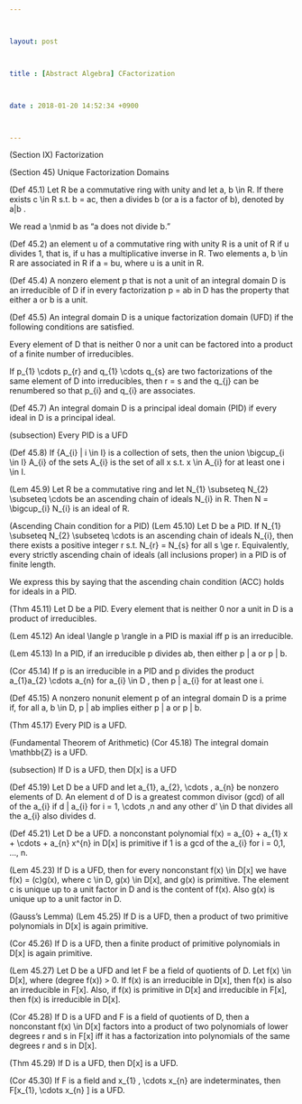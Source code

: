 ```yaml
---



layout: post



title : [Abstract Algebra] CFactorization



date : 2018-01-20 14:52:34 +0900



---
```


(Section IX) Factorization

(Section 45) Unique Factorization Domains

(Def 45.1) Let R be a commutative ring with unity and let a, b \in R. If there exists c \in R s.t. b = ac, then a divides b (or a is a factor of b), denoted by a|b .

We read a \nmid b as “a does not divide b.”

(Def 45.2) an element u of a commutative ring with unity R is a unit of R if u divides 1, that is, if u has a multiplicative inverse in R. Two elements a, b \in R are associated in R if a = bu, where u is a unit in R.

(Def 45.4) A nonzero element p that is not a unit of an integral domain D is an irreducible of D if in every factorization p = ab in D has the property that either a or b is a unit.

(Def 45.5) An integral domain D is a unique factorization domain (UFD) if the following conditions are satisfied.

Every element of D that is neither 0 nor a unit can be factored into a product of a finite number of irreducibles.

If p_{1} \cdots p_{r} and q_{1} \cdots q_{s} are two factorizations of the same element of D into irreducibles, then r = s and the q_{j} can be renumbered so that p_{i} and q_{i} are associates.

(Def 45.7) An integral domain D is a principal ideal domain (PID) if every ideal in D is a principal ideal.

(subsection) Every PID is a UFD

(Def 45.8) If {A_{i} | i \in I} is a collection of sets, then the union \bigcup_{i \in I} A_{i} of the sets A_{i} is the set of all x s.t. x \in A_{i} for at least one i \in I.

(Lem 45.9) Let R be a commutative ring and let N_{1} \subseteq N_{2} \subseteq \cdots be an ascending chain of ideals N_{i} in R. Then N = \bigcup_{i} N_{i} is an ideal of R.

(Ascending Chain condition for a PID) (Lem 45.10) Let D be a PID. If N_{1} \subseteq N_{2} \subseteq \cdots is an ascending chain of ideals N_{i}, then there exists a positive integer r s.t. N_{r} = N_{s} for all s \ge r. Equivalently, every strictly ascending chain of ideals (all inclusions proper) in a PID is of finite length. 

We express this by saying that the ascending chain condition (ACC) holds for ideals in a PID.

(Thm 45.11) Let D be a PID. Every element that is neither 0 nor a unit in D is a product of irreducibles.

(Lem 45.12) An ideal \langle p \rangle in a PID is maxial iff p is an irreducible.

(Lem 45.13) In a PID, if an irreducible p divides ab, then either p | a or p | b.

(Cor 45.14) If p is an irreducible in a PID and p divides the product a_{1}a_{2} \cdots a_{n} for a_{i} \in D , then p | a_{i} for at least one i.

(Def 45.15) A nonzero nonunit element p of an integral domain D is a prime if, for all a, b \in D, p | ab implies either p | a or p | b.

(Thm 45.17) Every PID is a UFD.

(Fundamental Theorem of Arithmetic) (Cor 45.18) The integral domain \mathbb{Z} is a UFD.

(subsection) If D is a UFD, then D[x] is a UFD

(Def 45.19) Let D be a UFD and let a_{1}, a_{2}, \cdots , a_{n} be nonzero elements of D. An element d of D is a greatest common divisor (gcd) of all of the a_{i} if d | a_{i} for i = 1, \cdots ,n and any other d’ \in D that divides all the a_{i} also divides d.

(Def 45.21) Let D be a UFD. a nonconstant polynomial f(x) = a_{0} + a_{1} x + \cdots + a_{n} x^{n} in D[x] is primitive if 1 is a gcd of the a_{i} for i = 0,1, …, n.

(Lem 45.23) If D is a UFD, then for every nonconstant f(x) \in D[x] we have f(x) = (c)g(x), where c \in D, g(x) \in D[x], and g(x) is primitive. The element c is unique up to a unit factor in D and is the content of f(x). Also g(x) is unique up to a unit factor in D.

(Gauss’s Lemma) (Lem 45.25) If D is a UFD, then a product of two primitive polynomials in D[x] is again primitive.

(Cor 45.26) If D is a UFD, then a finite product of primitive polynomials in D[x] is again primitive.

(Lem 45.27) Let D be a UFD and let F be a field of quotients of D. Let f(x) \in D[x], where (degree f(x)) > 0. If f(x) is an irreducible in D[x], then f(x) is also an irreducible in F[x]. Also, if f(x) is primitive in D[x] and irreducible in F[x], then f(x) is irreducible in D[x].

(Cor 45.28) If D is a UFD and F is a field of quotients of D, then a nonconstant f(x) \in D[x] factors into a product of two polynomials of lower degrees r and s in F[x] iff it has a factorization into polynomials of the same degrees r and s in D[x].

(Thm 45.29) If D is a UFD, then D[x] is a UFD.

(Cor 45.30) If F is a field and x_{1} , \cdots x_{n} are indeterminates, then F[x_{1}, \cdots x_{n} ] is a UFD.

